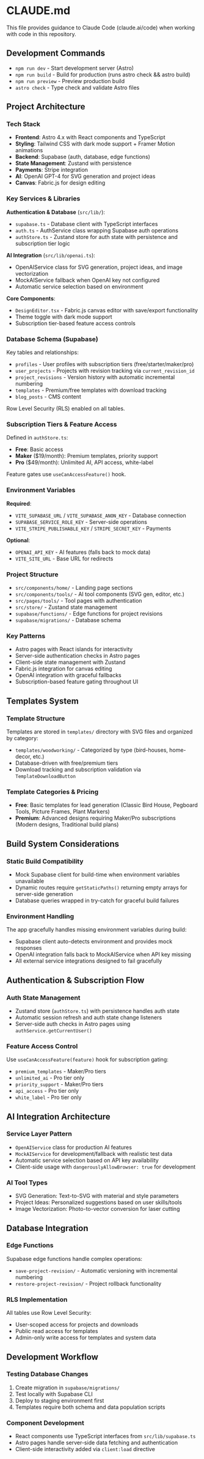 # CLAUDE.md

This file provides guidance to Claude Code (claude.ai/code) when working with code in this repository.

## Development Commands

- `npm run dev` - Start development server (Astro)
- `npm run build` - Build for production (runs astro check && astro build)
- `npm run preview` - Preview production build
- `astro check` - Type check and validate Astro files

## Project Architecture

### Tech Stack
- **Frontend**: Astro 4.x with React components and TypeScript
- **Styling**: Tailwind CSS with dark mode support + Framer Motion animations
- **Backend**: Supabase (auth, database, edge functions)
- **State Management**: Zustand with persistence
- **Payments**: Stripe integration
- **AI**: OpenAI GPT-4 for SVG generation and project ideas
- **Canvas**: Fabric.js for design editing

### Key Services & Libraries

**Authentication & Database** (`src/lib/`):
- `supabase.ts` - Database client with TypeScript interfaces
- `auth.ts` - AuthService class wrapping Supabase auth operations
- `authStore.ts` - Zustand store for auth state with persistence and subscription tier logic

**AI Integration** (`src/lib/openai.ts`):
- OpenAIService class for SVG generation, project ideas, and image vectorization
- MockAIService fallback when OpenAI key not configured
- Automatic service selection based on environment

**Core Components**:
- `DesignEditor.tsx` - Fabric.js canvas editor with save/export functionality
- Theme toggle with dark mode support
- Subscription tier-based feature access controls

### Database Schema (Supabase)

Key tables and relationships:
- `profiles` - User profiles with subscription tiers (free/starter/maker/pro)
- `user_projects` - Projects with revision tracking via `current_revision_id`
- `project_revisions` - Version history with automatic incremental numbering
- `templates` - Premium/free templates with download tracking
- `blog_posts` - CMS content

Row Level Security (RLS) enabled on all tables.

### Subscription Tiers & Feature Access

Defined in `authStore.ts`:
- **Free**: Basic access
- **Maker** ($19/month): Premium templates, priority support
- **Pro** ($49/month): Unlimited AI, API access, white-label

Feature gates use `useCanAccessFeature()` hook.

### Environment Variables

**Required**:
- `VITE_SUPABASE_URL` / `VITE_SUPABASE_ANON_KEY` - Database connection
- `SUPABASE_SERVICE_ROLE_KEY` - Server-side operations
- `VITE_STRIPE_PUBLISHABLE_KEY` / `STRIPE_SECRET_KEY` - Payments

**Optional**:
- `OPENAI_API_KEY` - AI features (falls back to mock data)
- `VITE_SITE_URL` - Base URL for redirects

### Project Structure

- `src/components/home/` - Landing page sections
- `src/components/tools/` - AI tool components (SVG gen, editor, etc.)
- `src/pages/tools/` - Tool pages with authentication
- `src/store/` - Zustand state management
- `supabase/functions/` - Edge functions for project revisions
- `supabase/migrations/` - Database schema

### Key Patterns

- Astro pages with React islands for interactivity
- Server-side authentication checks in Astro pages
- Client-side state management with Zustand
- Fabric.js integration for canvas editing
- OpenAI integration with graceful fallbacks
- Subscription-based feature gating throughout UI

## Templates System

### Template Structure
Templates are stored in `templates/` directory with SVG files and organized by category:
- `templates/woodworking/` - Categorized by type (bird-houses, home-decor, etc.)
- Database-driven with free/premium tiers
- Download tracking and subscription validation via `TemplateDownloadButton`

### Template Categories & Pricing
- **Free**: Basic templates for lead generation (Classic Bird House, Pegboard Tools, Picture Frames, Plant Markers)
- **Premium**: Advanced designs requiring Maker/Pro subscriptions (Modern designs, Traditional build plans)

## Build System Considerations

### Static Build Compatibility
- Mock Supabase client for build-time when environment variables unavailable
- Dynamic routes require `getStaticPaths()` returning empty arrays for server-side generation
- Database queries wrapped in try-catch for graceful build failures

### Environment Handling
The app gracefully handles missing environment variables during build:
- Supabase client auto-detects environment and provides mock responses
- OpenAI integration falls back to MockAIService when API key missing
- All external service integrations designed to fail gracefully

## Authentication & Subscription Flow

### Auth State Management
- Zustand store (`authStore.ts`) with persistence handles auth state
- Automatic session refresh and auth state change listeners
- Server-side auth checks in Astro pages using `authService.getCurrentUser()`

### Feature Access Control
Use `useCanAccessFeature(feature)` hook for subscription gating:
- `premium_templates` - Maker/Pro tiers
- `unlimited_ai` - Pro tier only  
- `priority_support` - Maker/Pro tiers
- `api_access` - Pro tier only
- `white_label` - Pro tier only

## AI Integration Architecture

### Service Layer Pattern
- `OpenAIService` class for production AI features
- `MockAIService` for development/fallback with realistic test data
- Automatic service selection based on API key availability
- Client-side usage with `dangerouslyAllowBrowser: true` for development

### AI Tool Types
- SVG Generation: Text-to-SVG with material and style parameters
- Project Ideas: Personalized suggestions based on user skills/tools
- Image Vectorization: Photo-to-vector conversion for laser cutting

## Database Integration

### Edge Functions
Supabase edge functions handle complex operations:
- `save-project-revision/` - Automatic versioning with incremental numbering
- `restore-project-revision/` - Project rollback functionality

### RLS Implementation
All tables use Row Level Security:
- User-scoped access for projects and downloads
- Public read access for templates
- Admin-only write access for templates and system data

## Development Workflow

### Testing Database Changes
1. Create migration in `supabase/migrations/`
2. Test locally with Supabase CLI
3. Deploy to staging environment first
4. Templates require both schema and data population scripts

### Component Development
- React components use TypeScript interfaces from `src/lib/supabase.ts`
- Astro pages handle server-side data fetching and authentication
- Client-side interactivity added via `client:load` directive